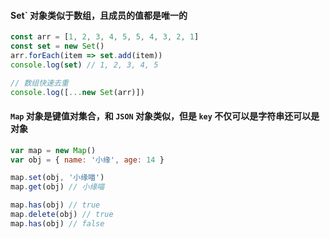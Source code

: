 

#### Set` 对象类似于数组，且成员的值都是唯一的



```js
const arr = [1, 2, 3, 4, 5, 5, 4, 3, 2, 1]
const set = new Set()
arr.forEach(item => set.add(item))
console.log(set) // 1, 2, 3, 4, 5

// 数组快速去重
console.log([...new Set(arr)])
```

#### `Map` 对象是键值对集合，和 `JSON` 对象类似，但是 `key` 不仅可以是字符串还可以是对象



```js
var map = new Map()
var obj = { name: '小缘', age: 14 }

map.set(obj, '小缘喵')
map.get(obj) // 小缘喵

map.has(obj) // true
map.delete(obj) // true
map.has(obj) // false
```